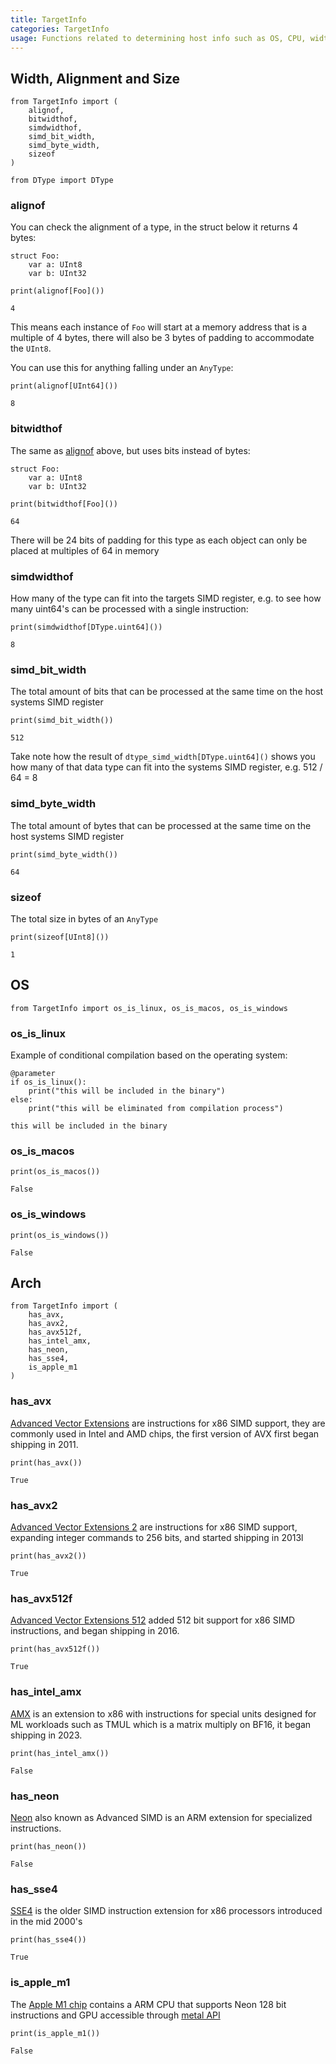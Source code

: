 ```yaml
---
title: TargetInfo
categories: TargetInfo
usage: Functions related to determining host info such as OS, CPU, width etc.
---
```


## Width, Alignment and Size


```mojo
from TargetInfo import (
    alignof,
    bitwidthof,
    simdwidthof,
    simd_bit_width,
    simd_byte_width,
    sizeof
)

from DType import DType
```

### alignof

You can check the alignment of a type, in the struct below it returns 4 bytes:


```mojo
struct Foo:
    var a: UInt8
    var b: UInt32

print(alignof[Foo]())
```

    4


This means each instance of `Foo` will start at a memory address that is a multiple of 4 bytes, there will also be 3 bytes of padding to accommodate the `UInt8`.

You can use this for anything falling under an `AnyType`:


```mojo
print(alignof[UInt64]())
```

    8


### bitwidthof

The same as [alignof](#alignof) above, but uses bits instead of bytes:


```mojo
struct Foo:
    var a: UInt8
    var b: UInt32

print(bitwidthof[Foo]())
```

    64


There will be 24 bits of padding for this type as each object can only be placed at multiples of 64 in memory

### simdwidthof

How many of the type can fit into the targets SIMD register, e.g. to see how many uint64's can be processed with a single instruction:


```mojo
print(simdwidthof[DType.uint64]())
```

    8


### simd_bit_width
The total amount of bits that can be processed at the same time on the host systems SIMD register


```mojo
print(simd_bit_width())
```

    512


Take note how the result of `dtype_simd_width[DType.uint64]()` shows you how many of that data type can fit into the systems SIMD register, e.g. 512 / 64 = 8

### simd_byte_width

The total amount of bytes that can be processed at the same time on the host systems SIMD register


```mojo
print(simd_byte_width())
```

    64


### sizeof
The total size in bytes of an `AnyType`


```mojo
print(sizeof[UInt8]())
```

    1


## OS


```mojo
from TargetInfo import os_is_linux, os_is_macos, os_is_windows
```

### os_is_linux

Example of conditional compilation based on the operating system:


```mojo
@parameter
if os_is_linux():
    print("this will be included in the binary")
else:
    print("this will be eliminated from compilation process")
```

    this will be included in the binary


### os_is_macos


```mojo
print(os_is_macos())
```

    False


### os_is_windows


```mojo
print(os_is_windows())
```

    False


## Arch


```mojo
from TargetInfo import (
    has_avx,
    has_avx2,
    has_avx512f,
    has_intel_amx,
    has_neon,
    has_sse4,
    is_apple_m1
)
```

### has_avx
[Advanced Vector Extensions](https://en.wikipedia.org/wiki/Advanced_Vector_Extensions) are instructions for x86 SIMD support, they are commonly used in Intel and AMD chips, the first version of AVX first began shipping in 2011.


```mojo
print(has_avx())
```

    True


### has_avx2
[Advanced Vector Extensions 2](https://en.wikipedia.org/wiki/Advanced_Vector_Extensions) are instructions for x86 SIMD support, expanding integer commands to 256 bits, and started shipping in 2013l


```mojo
print(has_avx2())
```

    True


### has_avx512f
[Advanced Vector Extensions 512](https://en.wikipedia.org/wiki/Advanced_Vector_Extensions) added 512 bit support for x86 SIMD instructions, and began shipping in 2016.


```mojo
print(has_avx512f())
```

    True


### has_intel_amx

[AMX](https://en.wikipedia.org/wiki/Advanced_Matrix_Extensions) is an extension to x86 with instructions for special units designed for ML workloads such as TMUL which is a matrix multiply on BF16, it began shipping in 2023.


```mojo
print(has_intel_amx())
```

    False


### has_neon

[Neon](https://en.wikipedia.org/wiki/ARM_architecture_family#Advanced_SIMD_(Neon)) also known as Advanced SIMD is an ARM extension for specialized instructions.


```mojo
print(has_neon())
```

    False


### has_sse4
[SSE4](https://en.wikipedia.org/wiki/SSE4) is the older SIMD instruction extension for x86 processors introduced in the mid 2000's


```mojo
print(has_sse4())
```

    True


### is_apple_m1


The [Apple M1 chip](https://en.wikipedia.org/wiki/Apple_M1) contains a ARM CPU that supports Neon 128 bit instructions and GPU accessible through [metal API](https://developer.apple.com/metal/)


```mojo
print(is_apple_m1())
```

    False


<CommentService />
